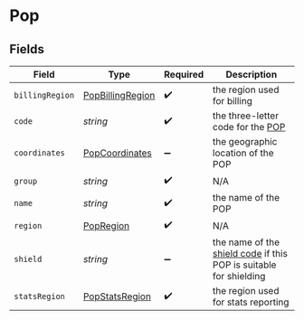 # Pop


## Fields

| Field                                                                                                                                                     | Type                                                                                                                                                      | Required                                                                                                                                                  | Description                                                                                                                                               |
| --------------------------------------------------------------------------------------------------------------------------------------------------------- | --------------------------------------------------------------------------------------------------------------------------------------------------------- | --------------------------------------------------------------------------------------------------------------------------------------------------------- | --------------------------------------------------------------------------------------------------------------------------------------------------------- |
| `billingRegion`                                                                                                                                           | [PopBillingRegion](../../models/shared/popbillingregion.md)                                                                                               | :heavy_check_mark:                                                                                                                                        | the region used for billing                                                                                                                               |
| `code`                                                                                                                                                    | *string*                                                                                                                                                  | :heavy_check_mark:                                                                                                                                        | the three-letter code for the [POP](https://developer.fastly.com/learning/concepts/pop/)                                                                  |
| `coordinates`                                                                                                                                             | [PopCoordinates](../../models/shared/popcoordinates.md)                                                                                                   | :heavy_minus_sign:                                                                                                                                        | the geographic location of the POP                                                                                                                        |
| `group`                                                                                                                                                   | *string*                                                                                                                                                  | :heavy_check_mark:                                                                                                                                        | N/A                                                                                                                                                       |
| `name`                                                                                                                                                    | *string*                                                                                                                                                  | :heavy_check_mark:                                                                                                                                        | the name of the POP                                                                                                                                       |
| `region`                                                                                                                                                  | [PopRegion](../../models/shared/popregion.md)                                                                                                             | :heavy_check_mark:                                                                                                                                        | N/A                                                                                                                                                       |
| `shield`                                                                                                                                                  | *string*                                                                                                                                                  | :heavy_minus_sign:                                                                                                                                        | the name of the [shield code](https://developer.fastly.com/learning/concepts/shielding/#choosing-a-shield-location) if this POP is suitable for shielding |
| `statsRegion`                                                                                                                                             | [PopStatsRegion](../../models/shared/popstatsregion.md)                                                                                                   | :heavy_check_mark:                                                                                                                                        | the region used for stats reporting                                                                                                                       |